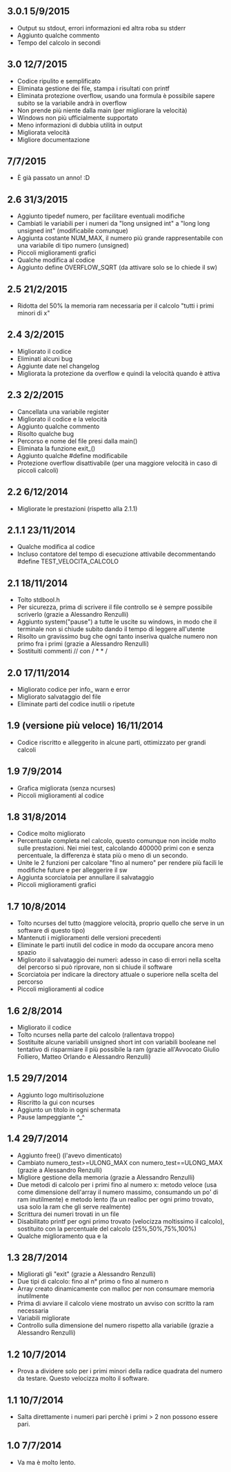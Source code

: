 3.0.1 5/9/2015
--------------
 - Output su stdout, errori informazioni ed altra roba su stderr
 - Aggiunto qualche commento
 - Tempo del calcolo in secondi

3.0 12/7/2015
-------------
 - Codice ripulito e semplificato
 - Eliminata gestione dei file, stampa i risultati con printf
 - Eliminata protezione overflow, usando una formula è possibile sapere subito se la variabile andrà in overflow
 - Non prende più niente dalla main (per migliorare la velocità)
 - Windows non più ufficialmente supportato
 - Meno informazioni di dubbia utilità in output
 - Migliorata velocità
 - Migliore documentazione

7/7/2015
--------
 - È già passato un anno! :D

2.6 31/3/2015
-------------
 - Aggiunto tipedef numero, per facilitare eventuali modifiche
 - Cambiati le variabili per i numeri da "long unsigned int" a "long long unsigned int" (modificabile comunque)
 - Aggiunta costante NUM_MAX, il numero più grande rappresentabile con una variabile di tipo numero (unsigned)
 - Piccoli miglioramenti grafici
 - Qualche modifica al codice
 - Aggiunto define OVERFLOW_SQRT (da attivare solo se lo chiede il sw)

2.5 21/2/2015
-------------
 - Ridotta del 50% la memoria ram necessaria per il calcolo "tutti i primi minori di x"

2.4 3/2/2015
------------
 - Migliorato il codice
 - Eliminati alcuni bug
 - Aggiunte date nel changelog
 - Migliorata la protezione da overflow e quindi la velocità quando è attiva

2.3 2/2/2015
------------
 - Cancellata una variabile register
 - Migliorato il codice e la velocità
 - Aggiunto qualche commento
 - Risolto qualche bug
 - Percorso e nome del file presi dalla main()
 - Eliminata la funzione exit_()
 - Aggiunto qualche #define modificabile
 - Protezione overflow disattivabile (per una maggiore velocità in caso di piccoli calcoli)

2.2 6/12/2014
-------------
 - Migliorate le prestazioni (rispetto alla 2.1.1)

2.1.1 23/11/2014
--------------------------------------
 - Qualche modifica al codice
 - Incluso contatore del tempo di esecuzione attivabile decommentando #define TEST_VELOCITA_CALCOLO

2.1 18/11/2014
------------------------------------
 - Tolto stdbool.h
 - Per sicurezza, prima di scrivere il file controllo se è sempre possibile scriverlo (grazie a Alessandro Renzulli)
 - Aggiunto system("pause") a tutte le uscite su windows, in modo che il terminale non si chiude subito dando il tempo di leggere all'utente
 - Risolto un gravissimo bug che ogni tanto inseriva qualche numero non primo fra i primi (grazie a Alessandro Renzulli)
 - Sostituiti commenti // con / * * /

2.0 17/11/2014
------------------------------------
 - Migliorato codice per info_ warn e error
 - Migliorato salvataggio del file
 - Eliminate parti del codice inutili o ripetute

1.9 (versione più veloce) 16/11/2014
------------------------------------
 - Codice riscritto e alleggerito in alcune parti, ottimizzato per grandi calcoli

1.9 7/9/2014
------------
 - Grafica migliorata (senza ncurses)
 - Piccoli miglioramenti al codice

1.8 31/8/2014
-------------
 - Codice molto migliorato
 - Percentuale completa nel calcolo, questo comunque non incide molto sulle prestazioni. Nei miei test, calcolando 400000 primi con e senza percentuale, la differenza è stata più o meno di un secondo.
 - Unite le 2 funzioni per calcolare "fino al numero" per rendere più facili le modifiche future e per alleggerire il sw
 - Aggiunta scorciatoia per annullare il salvataggio
 - Piccoli miglioramenti grafici

1.7 10/8/2014
-------------
 - Tolto ncurses del tutto (maggiore velocità, proprio quello che serve in un software di questo tipo)
 - Mantenuti i miglioramenti delle versioni precedenti
 - Eliminate le parti inutili del codice in modo da occupare ancora meno spazio
 - Migliorato il salvataggio dei numeri: adesso in caso di errori nella scelta del percorso si può riprovare, non si chiude il software
 - Scorciatoia per indicare la directory attuale o superiore nella scelta del percorso
 - Piccoli miglioramenti al codice

1.6 2/8/2014
------------
 - Migliorato il codice
 - Tolto ncurses nella parte del calcolo (rallentava troppo)
 - Sostituite alcune variabili unsigned short int con variabili booleane nel tentativo di risparmiare il più possibile la ram (grazie all'Avvocato Giulio Folliero, Matteo Orlando e Alessandro Renzulli)

1.5 29/7/2014
-------------
 - Aggiunto logo multirisoluzione
 - Riscritto la gui con ncurses
 - Aggiunto un titolo in ogni schermata
 - Pause lampeggiante ^_^

1.4 29/7/2014
-------------
 - Aggiunto free() (l'avevo dimenticato)
 - Cambiato numero_test>=ULONG_MAX con numero_test==ULONG_MAX (grazie a Alessandro Renzulli)
 - Migliore gestione della memoria (grazie a Alessandro Renzulli)
 - Due metodi di calcolo per i primi fino al numero x: metodo veloce (usa come dimensione dell'array il numero massimo, consumando un po' di ram inutilmente) e metodo lento (fa un realloc per ogni primo trovato, usa solo la ram che gli serve realmente)
 - Scrittura dei numeri trovati in un file
 - Disabilitato printf per ogni primo trovato (velocizza moltissimo il calcolo), sostituito con la percentuale del calcolo (25%,50%,75%,100%)
 - Qualche miglioramento qua e la

1.3 28/7/2014
-------------
 - Migliorati gli "exit" (grazie a Alessandro Renzulli)
 - Due tipi di calcolo: fino al n° primo o fino al numero n
 - Array creato dinamicamente con malloc per non consumare memoria inutilmente
 - Prima di avviare il calcolo viene mostrato un avviso con scritto la ram necessaria
 - Variabili migliorate
 - Controllo sulla dimensione del numero rispetto alla variabile (grazie a Alessandro Renzulli)

1.2 10/7/2014
-------------
 - Prova a dividere solo per i primi minori della radice quadrata del numero da testare. Questo velocizza molto il software.

1.1 10/7/2014
-------------
 - Salta direttamente i numeri pari perchè i primi > 2 non possono essere pari.

1.0 7/7/2014
------------
 - Va ma è molto lento.


